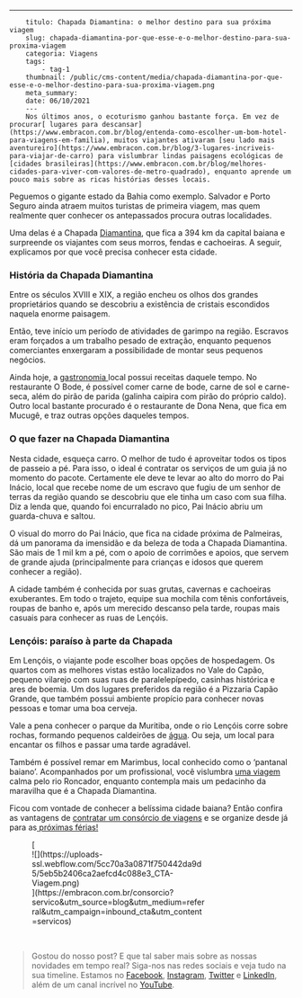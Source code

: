 ---
        titulo: Chapada Diamantina: o melhor destino para sua próxima viagem
        slug: chapada-diamantina-por-que-esse-e-o-melhor-destino-para-sua-proxima-viagem
        categoria: Viagens
        tags:
            - tag-1
        thumbnail: /public/cms-content/media/chapada-diamantina-por-que-esse-e-o-melhor-destino-para-sua-proxima-viagem.png
        meta_summary: 
        date: 06/10/2021
        ---
        Nos últimos anos, o ecoturismo ganhou bastante força. Em vez de procurar[ lugares para descansar](https://www.embracon.com.br/blog/entenda-como-escolher-um-bom-hotel-para-viagens-em-familia), muitos viajantes ativaram [seu lado mais aventureiro](https://www.embracon.com.br/blog/3-lugares-incriveis-para-viajar-de-carro) para vislumbrar lindas paisagens ecológicas de [cidades brasileiras](https://www.embracon.com.br/blog/melhores-cidades-para-viver-com-valores-de-metro-quadrado), enquanto aprende um pouco mais sobre as ricas histórias desses locais.

Peguemos o gigante estado da Bahia como exemplo. Salvador e Porto Seguro ainda atraem muitos turistas de primeira viagem, mas quem realmente quer conhecer os antepassados procura outras localidades.

Uma delas é a Chapada [Diamantina](https://www.embracon.com.br/blog/4-roteiros-de-viagem-em-minas-gerais), que fica a 394 km da capital baiana e surpreende os viajantes com seus morros, fendas e cachoeiras. A seguir, explicamos por que você precisa conhecer esta cidade.

### História da Chapada Diamantina

Entre os séculos XVIII e XIX, a região encheu os olhos dos grandes proprietários quando se descobriu a existência de cristais escondidos naquela enorme paisagem.

Então, teve início um período de atividades de garimpo na região. Escravos eram forçados a um trabalho pesado de extração, enquanto pequenos comerciantes enxergaram a possibilidade de montar seus pequenos negócios.

Ainda hoje, a [gastronomia ](https://www.embracon.com.br/blog/curso-de-gastronomia-na-franca-vale-a-pena-investir)local possui receitas daquele tempo. No restaurante O Bode, é possível comer carne de bode, carne de sol e carne-seca, além do pirão de parida (galinha caipira com pirão do próprio caldo). Outro local bastante procurado é o restaurante de Dona Nena, que fica em Mucugê, e traz outras opções daqueles tempos.

### O que fazer na Chapada Diamantina

Nesta cidade, esqueça carro. O melhor de tudo é aproveitar todos os tipos de passeio a pé. Para isso, o ideal é contratar os serviços de um guia já no momento do pacote. Certamente ele deve te levar ao alto do morro do Pai Inácio, local que recebe nome de um escravo que fugiu de um senhor de terras da região quando se descobriu que ele tinha um caso com sua filha. Diz a lenda que, quando foi encurralado no pico, Pai Inácio abriu um guarda-chuva e saltou.

O visual do morro do Pai Inácio, que fica na cidade próxima de Palmeiras, dá um panorama da imensidão e da beleza de toda a Chapada Diamantina. São mais de 1 mil km a pé, com o apoio de corrimões e apoios, que servem de grande ajuda (principalmente para crianças e idosos que querem conhecer a região).

A cidade também é conhecida por suas grutas, cavernas e cachoeiras exuberantes. Em todo o trajeto, equipe sua mochila com tênis confortáveis, roupas de banho e, após um merecido descanso pela tarde, roupas mais casuais para conhecer as ruas de Lençóis.

### Lençóis: paraíso à parte da Chapada

Em Lençóis, o viajante pode escolher boas opções de hospedagem. Os quartos com as melhores vistas estão localizados no Vale do Capão, pequeno vilarejo com suas ruas de paralelepípedo, casinhas histórica e ares de boemia. Um dos lugares preferidos da região é a Pizzaria Capão Grande, que também possui ambiente propício para conhecer novas pessoas e tomar uma boa cerveja.

Vale a pena conhecer o parque da Muritiba, onde o rio Lençóis corre sobre rochas, formando pequenos caldeirões de [água](https://www.embracon.com.br/blog/5-lugares-para-conhecer-no-verao). Ou seja, um local para encantar os filhos e passar uma tarde agradável.

Também é possível remar em Marimbus, local conhecido como o ‘pantanal baiano’. Acompanhados por um profissional, você vislumbra [uma viagem](https://www.embracon.com.br/blog/saiba-o-que-levar-na-sua-proxima-viagem) calma pelo rio Roncador, enquanto contempla mais um pedacinho da maravilha que é a Chapada Diamantina.

Ficou com vontade de conhecer a belíssima cidade baiana? Então confira as vantagens de [contratar um consórcio de viagens](https://www.embracon.com.br/blog/consorcio-de-viagens-embracon-vantagens) e se organize desde já para as[ próximas férias!](https://www.embracon.com.br/blog/conheca-4-destinos-incriveis-para-passar-ferias-em-familia)

<figure class="w-richtext-figure-type-image w-richtext-align-center" style="max-width:310px">[<div>![](https://uploads-ssl.webflow.com/5cc70a3a0871f750442da9d5/5eb5b2406ca2aefcd4c088e3_CTA-Viagem.png)</div>](https://embracon.com.br/consorcio?servico&utm_source=blog&utm_medium=referral&utm_campaign=inbound_cta&utm_content=servicos)</figure>‍

> Gostou do nosso post? E que tal saber mais sobre as nossas novidades em tempo real? Siga-nos nas redes sociais e veja tudo na sua timeline. Estamos no [Facebook](https://www.facebook.com/embracon/), [Instagram](https://www.instagram.com/embraconoficial/), [Twitter](https://twitter.com/embracon) e [LinkedIn](https://www.linkedin.com/company/1018875/), além de um canal incrível no [YouTube](https://www.youtube.com/channel/UCL-Y0mv9zc73Iek48NLUBzQ).

‍
        